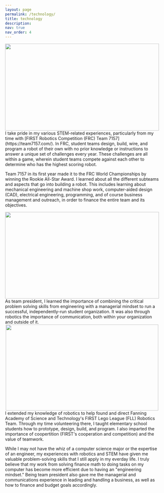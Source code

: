 ```yaml
---
layout: page
permalink: /technology/
title: technology
description:
nav: true
nav_order: 4
---
```

<center><img src="https://johanndizon.github.io/assets/img/first7157.jpg" style="width:504px;height:283.5px;"></center>
I take pride in my various STEM-related experiences, particularly from my time with [FIRST Robotics Competition (FRC) Team 7157](https://team7157.com/). In FRC, student teams design, build, wire, and program a robot of their own with no prior knowledge or instructions to answer a unique set of challenges every year. These challenges are all within a game, wherein student teams compete against each other to determine who has the highest scoring robot.

Team 7157 in its first year made it to the FRC World Championships by winning the Rookie All-Star Award. I learned about all the different subteams and aspects that go into building a robot. This includes learning about mechanical engineering and machine shop work, computer-aided design (CAD), electrical engineering, programming, and of course business management and outreach, in order to finance the entire team and its objectives.

<center><img src="https://johanndizon.github.io/assets/img/second7157.jpg"  style="width:504px;height:283.5px;"></center>
As team president, I learned the importance of combining the critical problem solving skills from engineering with a managerial mindset to run a successful, independently-run student organization. It was also through robotics the importance of communication, both within your organization and outside of it.

<center><img src="https://johanndizon.github.io/assets/img/falcon.jpg"  style="width:500px;height:281px;"></center>
I extended my knowledge of robotics to help found and direct Fanning Academy of Science and Technology's FIRST Lego League (FLL) Robotics Team. Through my time volunteering there, I taught elementary school students how to prototype, design, build, and program. I also imparted the importance of coopertition (FIRST's cooperation and competition) and the value of teamwork.

While I may not have the whiz of a computer science major or the expertise of an engineer, my experiences with robotics and STEM have given me valuable problem-solving skills that I still apply in my everday life. I truly believe that my work from solving finance math to doing tasks on my computer has become more efficient due to having an "engineering mindset." Being team president also gave me the managerial and communications experience in leading and handling a business, as well as how to finance and budget goals accordingly.
